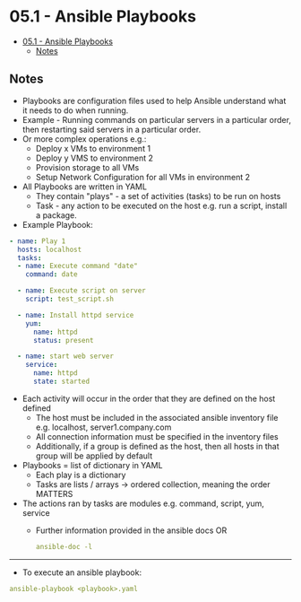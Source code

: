 # 05.1 - Ansible Playbooks

- [05.1 - Ansible Playbooks](#051---ansible-playbooks)
  - [Notes](#notes)

## Notes

- Playbooks are configuration files used to help Ansible understand what it needs to do when running.
- Example - Running commands on particular servers in a particular order, then restarting said servers in a particular order.
- Or more complex operations e.g.:
  - Deploy x VMs to environment 1
  - Deploy y VMS to environment 2
  - Provision storage to all VMs
  - Setup Network Configuration for all VMs in environment 2
- All Playbooks are written in YAML
  - They contain "plays" - a set of activities (tasks) to be run on hosts
  - Task - any action to be executed on the host e.g. run a script, install a package.
- Example Playbook:

```yaml
- name: Play 1
  hosts: localhost
  tasks:
  - name: Execute command "date"
    command: date

  - name: Execute script on server
    script: test_script.sh

  - name: Install httpd service
    yum:
      name: httpd
      status: present

  - name: start web server
    service:
      name: httpd
      state: started
```

- Each activity will occur in the order that they are defined on the host defined
  - The host must be included in the associated ansible inventory file e.g. localhost, server1.company.com
  - All connection information must be specified in the inventory files
  - Additionally, if a group is defined as the host, then all hosts in that group will be applied by default
- Playbooks = list of dictionary in YAML
  - Each play is a dictionary
  - Tasks are lists / arrays → ordered collection, meaning the order MATTERS
- The actions ran by tasks are modules e.g. command, script, yum, service
  - Further information provided in the ansible docs OR

    ```yaml
    ansible-doc -l
    ```

---

- To execute an ansible playbook:

```yaml
ansible-playbook <playbook>.yaml
```
